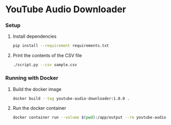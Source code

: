 # YouTube Audio Downloader

### Setup

1. Install dependencies

   ```bash
   pip install --requirement requirements.txt
   ```

2. Print the contents of the CSV file

   ```bash
   ./script.py --csv sample.csv
   ```

### Running with Docker

1. Build the docker image

   ```bash
   docker build --tag youtube-audio-downloader:1.0.0 .
   ```

2. Run the docker container

   ```bash
   docker container run --volume $(pwd):/app/output --rm youtube-audio-downloader:1.0.0 --csv sample.csv
   ```
